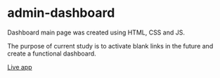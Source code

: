 # admin-dashboard

Dashboard main page was created using HTML, CSS and JS. 

The purpose of current study is to activate blank links in the future and create a functional dashboard.

<a href="https://askalamentor.github.io/admin-dashboard/">Live app</a>